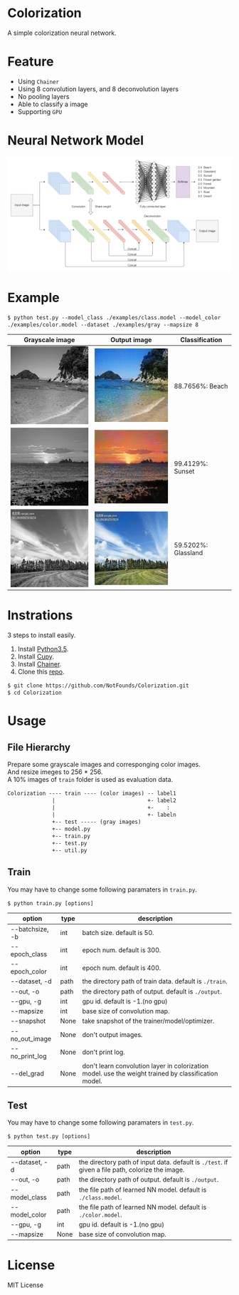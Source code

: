 # Colorization
A simple colorization neural network.

# Feature
+ Using `Chainer`
+ Using 8 convolution layers, and 8 deconvolution layers
+ No pooling layers
+ Able to classify a image
+ Supporting `GPU`

# Neural Network Model
![model](./examples/model.png)

# Example

```
$ python test.py --model_class ./examples/class.model --model_color ./examples/color.model --dataset ./examples/gray --mapsize 8
```

|Grayscale image|Output image|Classification|
|---------------|------------|--------------|
|![example1_gray](./examples/gray/1_in.png)|![example1_out](./examples/output/1_out.png)|88.7656%: Beach|
|![example2_gray](./examples/gray/2_in.png)|![example2_out](./examples/output/2_out.png)|99.4129%: Sunset|
|![example3_gray](./examples/gray/3_in.png)|![example3_out](./examples/output/3_out.png)|59.5202%: Glassland|

# Instrations
3 steps to install easily.

1. Install [Python3.5](https://www.python.org/).
3. Install [Cupy](https://cupy.chainer.org/).
3. Install [Chainer](https://chainer.org/).
4. Clone this [repo](https://github.com/NotFounds/Colorization).

```
$ git clone https://github.com/NotFounds/Colorization.git
$ cd Colorization
```

# Usage
## File Hierarchy
Prepare some grayscale images and corresponging color images.  
And resize imeges to 256 * 256.  
A 10% images of `train` folder is used as evaluation data.
```
Colorization ---- train ---- (color images) -- label1
              |                             +- label2
              |                             +-    :
              |                             +- labeln
              +-- test ----- (gray images)
              +-- model.py
              +-- train.py
              +-- test.py
              +-- util.py
```

## Train
You may have to change some following paramaters in `train.py`.
```
$ python train.py [options]
```
| option            | type  | description                                            |
| ----------------- | ----- | ------------------------------------------------------ |
| --batchsize, -b   | int   | batch size. default is 50.                             |
| --epoch_class     | int   | epoch num. default is 300.                             |
| --epoch_color     | int   | epoch num. default is 400.                             |
| --dataset, -d     | path  | the directory path of train data. default is `./train`.|
| --out, -o         | path  | the directory path of output. default is `./output`.   |
| --gpu, -g         | int   | gpu id. default is -1.(no gpu)                         |
| --mapsize         | int   | base size of convolution map.                          |
| --snapshot        | None  | take snapshot of the trainer/model/optimizer.          |
| --no_out_image    | None  | don't output images.                                   |
| --no_print_log    | None  | don't print log.                                       |
| --del_grad        | None  | don't learn convolution layer in colorization model. use the weight trained by classification model. |

## Test
You may have to change some following paramaters in `test.py`.
```
$ python test.py [options]
```
| option            | type  | description                                                      |
| ----------------- | ----- | ---------------------------------------------------------------- |
| --dataset, -d     | path  | the directory path of input data. default is `./test`. if given a file path, colorize the image. |
| --out, -o         | path  | the directory path of output. default is `./output`.             |
| --model_class     | path  | the file path of learned NN model. default is `./class.model`.   |
| --model_color     | path  | the file path of learned NN model. default is `./color.model`.   |
| --gpu, -g         | int   | gpu id. default is -1.(no gpu)                                   |
| --mapsize         | None  | base size of convolution map.                                    |

# License
MIT License